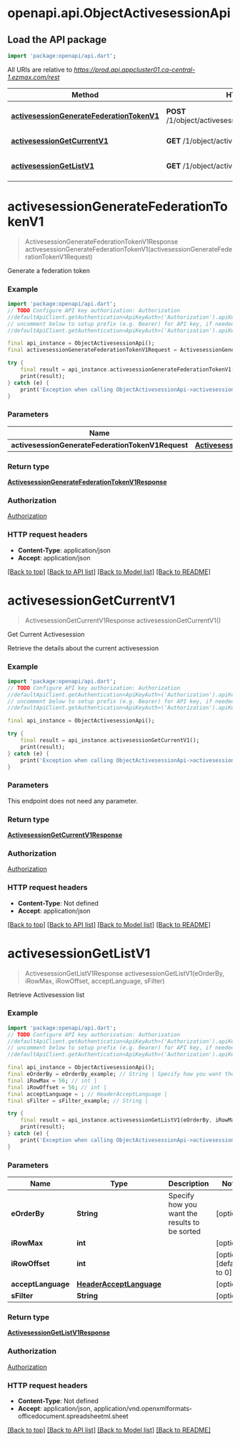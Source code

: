 # openapi.api.ObjectActivesessionApi

## Load the API package
```dart
import 'package:openapi/api.dart';
```

All URIs are relative to *https://prod.api.appcluster01.ca-central-1.ezmax.com/rest*

Method | HTTP request | Description
------------- | ------------- | -------------
[**activesessionGenerateFederationTokenV1**](ObjectActivesessionApi.md#activesessiongeneratefederationtokenv1) | **POST** /1/object/activesession/generateFederationToken | Generate a federation token
[**activesessionGetCurrentV1**](ObjectActivesessionApi.md#activesessiongetcurrentv1) | **GET** /1/object/activesession/getCurrent | Get Current Activesession
[**activesessionGetListV1**](ObjectActivesessionApi.md#activesessiongetlistv1) | **GET** /1/object/activesession/getList | Retrieve Activesession list


# **activesessionGenerateFederationTokenV1**
> ActivesessionGenerateFederationTokenV1Response activesessionGenerateFederationTokenV1(activesessionGenerateFederationTokenV1Request)

Generate a federation token



### Example
```dart
import 'package:openapi/api.dart';
// TODO Configure API key authorization: Authorization
//defaultApiClient.getAuthentication<ApiKeyAuth>('Authorization').apiKey = 'YOUR_API_KEY';
// uncomment below to setup prefix (e.g. Bearer) for API key, if needed
//defaultApiClient.getAuthentication<ApiKeyAuth>('Authorization').apiKeyPrefix = 'Bearer';

final api_instance = ObjectActivesessionApi();
final activesessionGenerateFederationTokenV1Request = ActivesessionGenerateFederationTokenV1Request(); // ActivesessionGenerateFederationTokenV1Request | 

try {
    final result = api_instance.activesessionGenerateFederationTokenV1(activesessionGenerateFederationTokenV1Request);
    print(result);
} catch (e) {
    print('Exception when calling ObjectActivesessionApi->activesessionGenerateFederationTokenV1: $e\n');
}
```

### Parameters

Name | Type | Description  | Notes
------------- | ------------- | ------------- | -------------
 **activesessionGenerateFederationTokenV1Request** | [**ActivesessionGenerateFederationTokenV1Request**](ActivesessionGenerateFederationTokenV1Request.md)|  | 

### Return type

[**ActivesessionGenerateFederationTokenV1Response**](ActivesessionGenerateFederationTokenV1Response.md)

### Authorization

[Authorization](../README.md#Authorization)

### HTTP request headers

 - **Content-Type**: application/json
 - **Accept**: application/json

[[Back to top]](#) [[Back to API list]](../README.md#documentation-for-api-endpoints) [[Back to Model list]](../README.md#documentation-for-models) [[Back to README]](../README.md)

# **activesessionGetCurrentV1**
> ActivesessionGetCurrentV1Response activesessionGetCurrentV1()

Get Current Activesession

Retrieve the details about the current activesession

### Example
```dart
import 'package:openapi/api.dart';
// TODO Configure API key authorization: Authorization
//defaultApiClient.getAuthentication<ApiKeyAuth>('Authorization').apiKey = 'YOUR_API_KEY';
// uncomment below to setup prefix (e.g. Bearer) for API key, if needed
//defaultApiClient.getAuthentication<ApiKeyAuth>('Authorization').apiKeyPrefix = 'Bearer';

final api_instance = ObjectActivesessionApi();

try {
    final result = api_instance.activesessionGetCurrentV1();
    print(result);
} catch (e) {
    print('Exception when calling ObjectActivesessionApi->activesessionGetCurrentV1: $e\n');
}
```

### Parameters
This endpoint does not need any parameter.

### Return type

[**ActivesessionGetCurrentV1Response**](ActivesessionGetCurrentV1Response.md)

### Authorization

[Authorization](../README.md#Authorization)

### HTTP request headers

 - **Content-Type**: Not defined
 - **Accept**: application/json

[[Back to top]](#) [[Back to API list]](../README.md#documentation-for-api-endpoints) [[Back to Model list]](../README.md#documentation-for-models) [[Back to README]](../README.md)

# **activesessionGetListV1**
> ActivesessionGetListV1Response activesessionGetListV1(eOrderBy, iRowMax, iRowOffset, acceptLanguage, sFilter)

Retrieve Activesession list

### Example
```dart
import 'package:openapi/api.dart';
// TODO Configure API key authorization: Authorization
//defaultApiClient.getAuthentication<ApiKeyAuth>('Authorization').apiKey = 'YOUR_API_KEY';
// uncomment below to setup prefix (e.g. Bearer) for API key, if needed
//defaultApiClient.getAuthentication<ApiKeyAuth>('Authorization').apiKeyPrefix = 'Bearer';

final api_instance = ObjectActivesessionApi();
final eOrderBy = eOrderBy_example; // String | Specify how you want the results to be sorted
final iRowMax = 56; // int | 
final iRowOffset = 56; // int | 
final acceptLanguage = ; // HeaderAcceptLanguage | 
final sFilter = sFilter_example; // String | 

try {
    final result = api_instance.activesessionGetListV1(eOrderBy, iRowMax, iRowOffset, acceptLanguage, sFilter);
    print(result);
} catch (e) {
    print('Exception when calling ObjectActivesessionApi->activesessionGetListV1: $e\n');
}
```

### Parameters

Name | Type | Description  | Notes
------------- | ------------- | ------------- | -------------
 **eOrderBy** | **String**| Specify how you want the results to be sorted | [optional] 
 **iRowMax** | **int**|  | [optional] 
 **iRowOffset** | **int**|  | [optional] [default to 0]
 **acceptLanguage** | [**HeaderAcceptLanguage**](.md)|  | [optional] 
 **sFilter** | **String**|  | [optional] 

### Return type

[**ActivesessionGetListV1Response**](ActivesessionGetListV1Response.md)

### Authorization

[Authorization](../README.md#Authorization)

### HTTP request headers

 - **Content-Type**: Not defined
 - **Accept**: application/json, application/vnd.openxmlformats-officedocument.spreadsheetml.sheet

[[Back to top]](#) [[Back to API list]](../README.md#documentation-for-api-endpoints) [[Back to Model list]](../README.md#documentation-for-models) [[Back to README]](../README.md)

